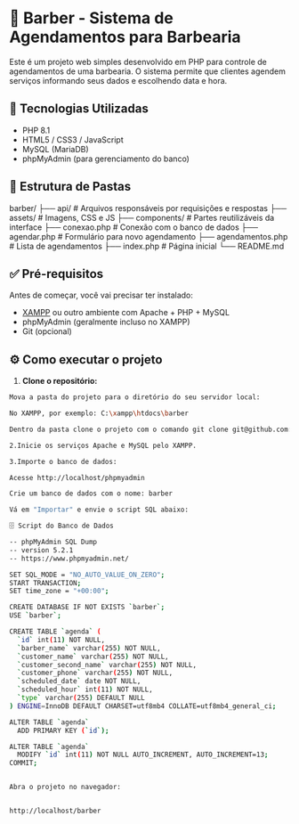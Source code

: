 # 💈 Barber - Sistema de Agendamentos para Barbearia

Este é um projeto web simples desenvolvido em PHP para controle de agendamentos de uma barbearia. O sistema permite que clientes agendem serviços informando seus dados e escolhendo data e hora.

## 🚀 Tecnologias Utilizadas

- PHP 8.1
- HTML5 / CSS3 / JavaScript
- MySQL (MariaDB)
- phpMyAdmin (para gerenciamento do banco)

## 📁 Estrutura de Pastas

barber/
├── api/ # Arquivos responsáveis por requisições e respostas
├── assets/ # Imagens, CSS e JS
├── components/ # Partes reutilizáveis da interface
├── conexao.php # Conexão com o banco de dados
├── agendar.php # Formulário para novo agendamento
├── agendamentos.php # Lista de agendamentos
├── index.php # Página inicial
└── README.md


## ✅ Pré-requisitos

Antes de começar, você vai precisar ter instalado:

- [XAMPP](https://www.apachefriends.org/index.html) ou outro ambiente com Apache + PHP + MySQL
- phpMyAdmin (geralmente incluso no XAMPP)
- Git (opcional)

## ⚙️ Como executar o projeto

1. **Clone o repositório:**

```bash
Mova a pasta do projeto para o diretório do seu servidor local:

No XAMPP, por exemplo: C:\xampp\htdocs\barber

Dentro da pasta clone o projeto com o comando git clone git@github.com:v1torLopes/newbarber.git

2.Inicie os serviços Apache e MySQL pelo XAMPP.

3.Importe o banco de dados:

Acesse http://localhost/phpmyadmin

Crie um banco de dados com o nome: barber

Vá em "Importar" e envie o script SQL abaixo:

🗄️ Script do Banco de Dados

-- phpMyAdmin SQL Dump
-- version 5.2.1
-- https://www.phpmyadmin.net/

SET SQL_MODE = "NO_AUTO_VALUE_ON_ZERO";
START TRANSACTION;
SET time_zone = "+00:00";

CREATE DATABASE IF NOT EXISTS `barber`;
USE `barber`;

CREATE TABLE `agenda` (
  `id` int(11) NOT NULL,
  `barber_name` varchar(255) NOT NULL,
  `customer_name` varchar(255) NOT NULL,
  `customer_second_name` varchar(255) NOT NULL,
  `customer_phone` varchar(255) NOT NULL,
  `scheduled_date` date NOT NULL,
  `scheduled_hour` int(11) NOT NULL,
  `type` varchar(255) DEFAULT NULL
) ENGINE=InnoDB DEFAULT CHARSET=utf8mb4 COLLATE=utf8mb4_general_ci;

ALTER TABLE `agenda`
  ADD PRIMARY KEY (`id`);

ALTER TABLE `agenda`
  MODIFY `id` int(11) NOT NULL AUTO_INCREMENT, AUTO_INCREMENT=13;
COMMIT;


Abra o projeto no navegador:


http://localhost/barber
```

